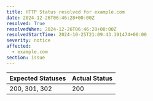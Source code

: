```yaml
---
title: HTTP Status resolved for example.com
date: 2024-12-26T06:46:28+00:00Z
resolved: True
resolvedWhen: 2024-12-26T06:46:28+00:00Z
resolvedStartTime: 2024-10-25T21:09:43.191474+00:00
severity: notice
affected:
  - example.com
section: issue
---
```


| Expected Statuses | Actual Status  |
|-------------------|----------------|
| 200, 301, 302 | 200 |
